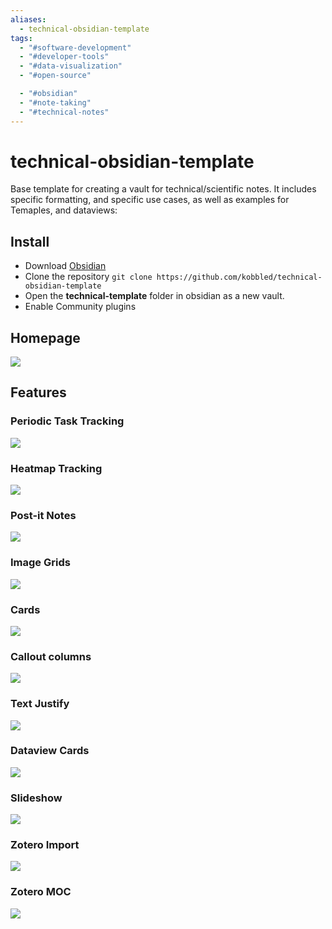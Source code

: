 ```yaml
---
aliases:
  - technical-obsidian-template
tags:
  - "#software-development"
  - "#developer-tools"
  - "#data-visualization"
  - "#open-source"

  - "#obsidian"
  - "#note-taking"
  - "#technical-notes"
---
```

# technical-obsidian-template
Base template for creating a vault for technical/scientific notes. It includes specific formatting, and specific use cases,
as well as examples for Temaples, and dataviews:

## Install

* Download [Obsidian](https://obsidian.md/)
* Clone the repository `git clone https://github.com/kobbled/technical-obsidian-template`
* Open the **technical-template** folder in obsidian as a new vault.
* Enable Community plugins

## Homepage

![](img/homepage.PNG)

## Features

### Periodic Task Tracking

![](img/tasks.PNG)

### Heatmap Tracking

![](img/papers-dashboard.PNG)

### Post-it Notes

![](img/postit_notes.PNG)

### Image Grids

![](img/image-gallery.PNG)

### Cards

![](img/list-cards.PNG)

### Callout columns

![](img/multi-column.PNG)

### Text Justify

![](img/text-justify.PNG)

### Dataview Cards

![](img/movie_cards2.PNG)

### Slideshow

![](img/slidshow2.PNG)

### Zotero Import

![](img/zotero_import2.PNG)

### Zotero MOC


![](img/zotero-MOC.PNG)